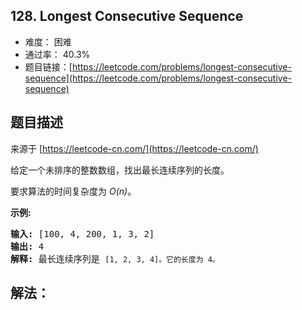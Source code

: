 ## 128. Longest Consecutive Sequence

- 难度： 困难
- 通过率： 40.3%
- 题目链接：[https://leetcode.com/problems/longest-consecutive-sequence](https://leetcode.com/problems/longest-consecutive-sequence)


## 题目描述

来源于 [https://leetcode-cn.com/](https://leetcode-cn.com/)

<p>给定一个未排序的整数数组，找出最长连续序列的长度。</p>

<p>要求算法的时间复杂度为&nbsp;<em>O(n)</em>。</p>

<p><strong>示例:</strong></p>

<pre><strong>输入:</strong>&nbsp;[100, 4, 200, 1, 3, 2]
<strong>输出:</strong> 4
<strong>解释:</strong> 最长连续序列是 <code>[1, 2, 3, 4]。它的长度为 4。</code></pre>


## 解法：